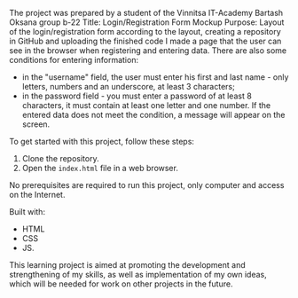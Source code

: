 The project was prepared by a student of the Vinnitsa IT-Academy Bartash Oksana group b-22
Title: Login/Registration Form Mockup
Purpose: Layout of the login/registration form according to the layout, creating a repository in GitHub and uploading the finished code
I made a page that the user can see in the browser when registering and entering data.
There are also some conditions for entering information:
- in the "username" field, the user must enter his first and last name - only letters, numbers and an underscore, at least 3 characters;
- in the password field - you must enter a password of at least 8 characters, it must contain at least one letter and one number.
If the entered data does not meet the condition, a message will appear on the screen.

To get started with this project, follow these steps:

1. Clone the repository.
2. Open the `index.html` file in a web browser.

No prerequisites are required to run this project, only computer and access on the Internet.

Built with:
- HTML
- CSS
- JS.

This learning project is aimed at promoting the development and strengthening of my skills, as well as
implementation of my own ideas, which will be needed for work on other projects in the future.
